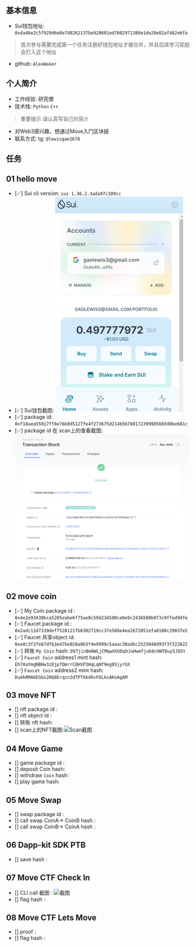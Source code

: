 ## 基本信息
- Sui钱包地址: `0xda46e2c5f929d6e0e748262137be920601ed7002971388e1de20e02af482e6fa`
> 首次参与需要完成第一个任务注册好钱包地址才被合并，并且后续学习奖励会打入这个地址
- github: `AlexWaker`

## 个人简介
- 工作经验: 研究僧
- 技术栈: `Python` `C++`
> 重要提示 请认真写自己的简介
- 对Web3感兴趣，想通过Move入门区块链
- 联系方式: tg: `@lewisgao2678` 

## 任务

##   01 hello move  
- [✅] Sui cli version: `sui 1.36.2-3ada97c109cc`
- [✅] Sui钱包截图: ![Sui钱包截图](./images/walletscreenshot.png)
- [✅] package id: `0xf18aea55917ff8e76b8d5127fe4f273675d214b56708172399985603d0be681c`
- [✅] package id 在 scan上的查看截图:![Scan截图](./images/scanscreenshot.png)

##   02 move coin
- [✅] My Coin package id : `0x4e2e93430bca5205eabe6f75ae0c59d234500ce0e9c2436500b073c9ffed94fe`
- [✅] Faucet package id : `0x2adc11d7339def7528121fb6302719cc37e588e4ea2672851efa8180c29037e5`
- [✅] Faucet 共享object id: `0xe0c3f2fe67dfb2e47be028a8b3f4e9999c5aaac30adbc2523048d93f3f322622`
- [✅] 转账 `My Coin` hash: `D97jinBm8WLjCMqwXUUDqhJaHwmfjub8cHNTQuySJQ5t`
- [✅] `Faucet Coin` address1 mint hash: `Eh78aYmgNBHw3zDjpfQmrrCQHVP3HqLqNf9eg8SjyrGX`
- [✅] `Faucet Coin` address2 mint hash: `Du4kRMA6EGGs2HQ8Erqzn3dTPTkbdKvF6LksAKoAgAM`

##   03 move NFT
- [] nft package id :
- [] nft object id : 
- [] 转账 nft  hash:
- [] scan上的NFT截图:![Scan截图](./images/你的图片地址)

##   04 Move Game
- [] game package id :
- [] deposit Coin hash:
- [] withdraw `Coin` hash:
- [] play game hash:

##   05 Move Swap
- [] swap package id :
- [] call swap CoinA-> CoinB  hash :
- [] call swap CoinB-> CoinA  hash :

##   06 Dapp-kit SDK PTB
- [] save hash :

##   07 Move CTF Check In
- [] CLI call 截图 : ![截图](./images/你的图片地址)
- [] flag hash :

##   08 Move CTF Lets Move
- [] proof : 
- [] flag hash :
